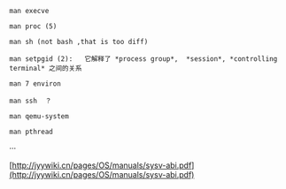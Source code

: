 
`man execve`

`man proc (5)`

`man sh (not bash ,that is too diff)`

`man setpgid (2):   它解释了 *process group*,  *session*, *controlling terminal* 之间的关系`

`man 7 environ`

`man ssh  ？`

`man qemu-system `

`man pthread`

···

[http://jyywiki.cn/pages/OS/manuals/sysv-abi.pdf](http://jyywiki.cn/pages/OS/manuals/sysv-abi.pdf)





